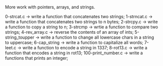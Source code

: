 More work with pointers, arrays, and strings.

0-strcat.c -> write a function that concatenates two strings;
1-strncat.c -> write a function that concatenates two strings to n bytes;
2-strcpy.c -> write a function to copy a string to n;
3-strcmp -> wrtie a function to compare two strings;
4-rev_array.c -> reverse the contents of an array of ints;
5-string_toupper -> write a function to change all lowercase chars in a string to uppercase;
6-cap_string -> write a function to capitalize all words;
7-leet.c -> write a function to encode a string in 1337;
8-rot13.c -> write a function that encodes a string in rot13;
100-print_number.c -> write a functions that prints an integer;
